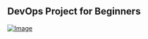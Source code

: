 ## DevOps Project for Beginners   

[![Image](https://www.notion.so/DevOps-Project-Documentation-6f5854f70bbd4261a30d4d6416c788be?pvs=4 "DevOps Project - CI/CD with Jenkins Ansible Docker Kubernetes ")]([https://www.notion.so/DevOps-Project-Documentation-6f5854f70bbd4261a30d4d6416c788be?pvs=4](https://www.notion.so/DevOps-Project-Documentation-6f5854f70bbd4261a30d4d6416c788be?pvs=4))
